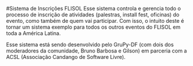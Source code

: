 #Sistema de Inscrições FLISOL
Esse sistema controla e gerencia todo o processo de inscrição de atividades (palestras, install fest, oficinas) do evento, como também de quem vai participar. Com isso, o intuito deste é tornar um sistema exemplo para todos os outros eventos do FLISOL em toda a América Latina.

Esse sistema está sendo desenvolvido pelo GruPy-DF (com dois dos moderadores da comunidade, Bruno Barbosa e Gilson) em parceria com a ACSL (Associação Candango de Software Livre).
